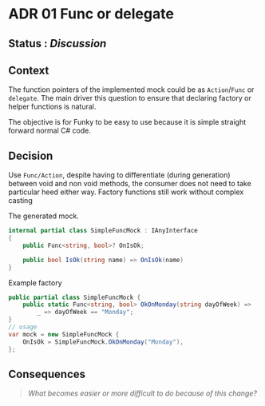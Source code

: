 ﻿# ADR 01 Func or delegate

## Status : _Discussion_

## Context

The function pointers of the implemented mock could be as `Action`/`Func` or `delegate`. The main driver this question to ensure that declaring factory or helper functions is natural.

The objective is for Funky to be easy to use because it is simple straight forward normal C# code.

## Decision

Use `Func/Action`, despite having to differentiate (during generation) between void and non void methods, the consumer does not need to take particular heed either way. Factory functions still work without complex casting

The generated mock.
```csharp
internal partial class SimpleFuncMock : IAnyInterface
{
    public Func<string, bool>? OnIsOk;

    public bool IsOk(string name) => OnIsOk(name)
}
```
Example factory
```csharp
public partial class SimpleFuncMock {
    public static Func<string, bool> OkOnMonday(string dayOfWeek) =>
        _ => dayOfWeek == "Monday";
}
// usage
var mock = new SimpleFuncMock {
    OnIsOk = SimpleFuncMock.OkOnMonday("Monday"),
};
```
## Consequences

> _What becomes easier or more difficult to do because of this change?_
